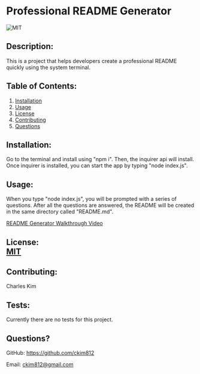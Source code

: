 # Professional README Generator
![MIT](https://img.shields.io/badge/License-MIT-blue)

## Description:

This is a project that helps developers create a professional README quickly using the system terminal.

## Table of Contents:
1. [Installation](#installation:)
2. [Usage](#usage:)
3. [License](#license:)
4. [Contributing](#contributing:)
5. [Questions](#questions?)

## Installation:

Go to the terminal and install using "npm i". Then, the inquirer api will install. Once inquirer is installed, you can start the app by typing "node index.js".

## Usage:

When you type "node index.js", you will be prompted with a series of questions. After all the questions are answered, the README will be created in the same directory called "README.md".

[README Generator Walkthrough Video](https://app.castify.com/view/44f1c509-990b-455c-a877-27278ffe1778)

## License:<br/>[MIT](https://opensource.org/licenses/MIT)

## Contributing:

Charles Kim

## Tests:

Currently there are no tests for this project.

## Questions?

GitHub: https://github.com/ckim812

Email: ckim812@gmail.com
